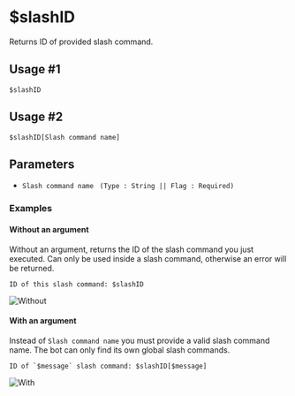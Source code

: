 # $slashID
Returns ID of provided slash command.

## Usage #1
```
$slashID
```
## Usage #2
```
$slashID[Slash command name]
```

## Parameters 
- `Slash command name ` `(Type : String || Flag : Required)`


### Examples

#### Without an argument
Without an argument, returns the ID of the slash command you just executed.
Can only be used inside a slash command, otherwise an error will be returned.
```
ID of this slash command: $slashID
```
![Without](https://user-images.githubusercontent.com/70456337/191593122-4fd47d30-f108-4b4a-b44b-b1f3b5df9980.png)


#### With an argument
Instead of `Slash command name` you must provide a valid slash command name.
The bot can only find its own global slash commands.
```
ID of `$message` slash command: $slashID[$message]
```
![With](https://user-images.githubusercontent.com/70456337/191593196-6ec89d57-a84c-47d8-b982-63aa3471b40d.png)


